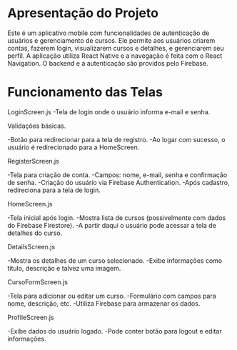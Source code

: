 # Apresentação do Projeto
Este é um aplicativo mobile com funcionalidades de autenticação de usuários e gerenciamento de cursos. Ele permite aos usuários criarem contas, fazerem login, visualizarem cursos e detalhes, e gerenciarem seu perfil. A aplicação utiliza React Native e a navegação é feita com o React Navigation. O backend e a autenticação são providos pelo Firebase.

# Funcionamento das Telas

LoginScreen.js
-Tela de login onde o usuário informa e-mail e senha.

Validações básicas.

-Botão para redirecionar para a tela de registro.
-Ao logar com sucesso, o usuário é redirecionado para a HomeScreen.

RegisterScreen.js

-Tela para criação de conta.
-Campos: nome, e-mail, senha e confirmação de senha.
-Criação do usuário via Firebase Authentication.
-Após cadastro, redireciona para a tela de login.

HomeScreen.js

-Tela inicial após login.
-Mostra lista de cursos (possivelmente com dados do Firebase Firestore).
-A partir daqui o usuário pode acessar a tela de detalhes do curso.

DetailsScreen.js

-Mostra os detalhes de um curso selecionado.
-Exibe informações como título, descrição e talvez uma imagem.

CursoFormScreen.js

-Tela para adicionar ou editar um curso.
-Formulário com campos para nome, descrição, etc.
-Utiliza Firebase para armazenar os dados.

ProfileScreen.js

-Exibe dados do usuário logado.
-Pode conter botão para logout e editar informações.

